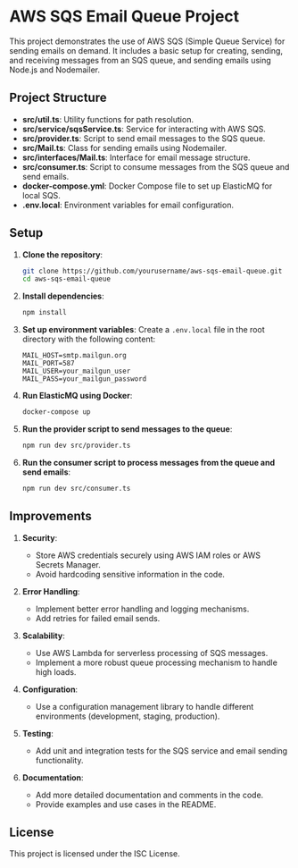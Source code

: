 # AWS SQS Email Queue Project

This project demonstrates the use of AWS SQS (Simple Queue Service) for sending emails on demand. It includes a basic setup for creating, sending, and receiving messages from an SQS queue, and sending emails using Node.js and Nodemailer.

## Project Structure

- **src/util.ts**: Utility functions for path resolution.
- **src/service/sqsService.ts**: Service for interacting with AWS SQS.
- **src/provider.ts**: Script to send email messages to the SQS queue.
- **src/Mail.ts**: Class for sending emails using Nodemailer.
- **src/interfaces/Mail.ts**: Interface for email message structure.
- **src/consumer.ts**: Script to consume messages from the SQS queue and send emails.
- **docker-compose.yml**: Docker Compose file to set up ElasticMQ for local SQS.
- **.env.local**: Environment variables for email configuration.

## Setup

1. **Clone the repository**:

    ```sh
    git clone https://github.com/yourusername/aws-sqs-email-queue.git
    cd aws-sqs-email-queue
    ```

2. **Install dependencies**:

    ```sh
    npm install
    ```

3. **Set up environment variables**:
    Create a `.env.local` file in the root directory with the following content:

    ```env
    MAIL_HOST=smtp.mailgun.org
    MAIL_PORT=587
    MAIL_USER=your_mailgun_user
    MAIL_PASS=your_mailgun_password
    ```

4. **Run ElasticMQ using Docker**:

    ```sh
    docker-compose up
    ```

5. **Run the provider script to send messages to the queue**:

    ```sh
    npm run dev src/provider.ts
    ```

6. **Run the consumer script to process messages from the queue and send emails**:

    ```sh
    npm run dev src/consumer.ts
    ```

## Improvements

1. **Security**:
    - Store AWS credentials securely using AWS IAM roles or AWS Secrets Manager.
    - Avoid hardcoding sensitive information in the code.

2. **Error Handling**:
    - Implement better error handling and logging mechanisms.
    - Add retries for failed email sends.

3. **Scalability**:
    - Use AWS Lambda for serverless processing of SQS messages.
    - Implement a more robust queue processing mechanism to handle high loads.

4. **Configuration**:
    - Use a configuration management library to handle different environments (development, staging, production).

5. **Testing**:
    - Add unit and integration tests for the SQS service and email sending functionality.

6. **Documentation**:
    - Add more detailed documentation and comments in the code.
    - Provide examples and use cases in the README.

## License

This project is licensed under the ISC License.
